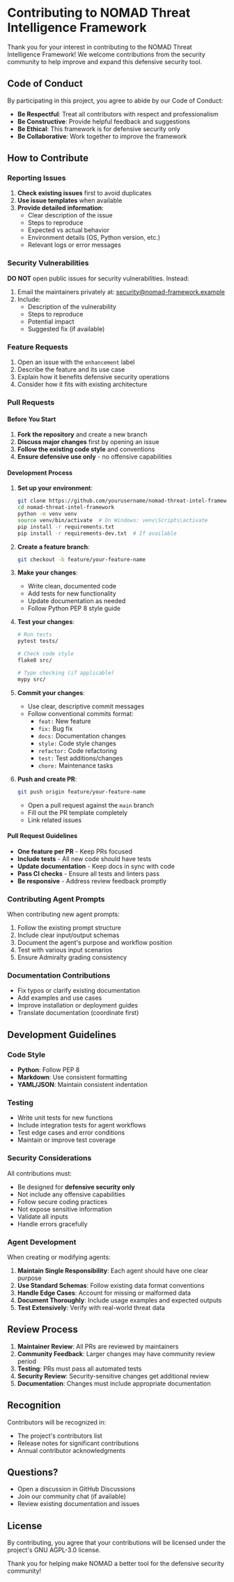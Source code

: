 # Contributing to NOMAD Threat Intelligence Framework

Thank you for your interest in contributing to the NOMAD Threat Intelligence Framework! We welcome contributions from the security community to help improve and expand this defensive security tool.

## Code of Conduct

By participating in this project, you agree to abide by our Code of Conduct:

- **Be Respectful**: Treat all contributors with respect and professionalism
- **Be Constructive**: Provide helpful feedback and suggestions
- **Be Ethical**: This framework is for defensive security only
- **Be Collaborative**: Work together to improve the framework

## How to Contribute

### Reporting Issues

1. **Check existing issues** first to avoid duplicates
2. **Use issue templates** when available
3. **Provide detailed information**:
   - Clear description of the issue
   - Steps to reproduce
   - Expected vs actual behavior
   - Environment details (OS, Python version, etc.)
   - Relevant logs or error messages

### Security Vulnerabilities

**DO NOT** open public issues for security vulnerabilities. Instead:

1. Email the maintainers privately at: security@nomad-framework.example
2. Include:
   - Description of the vulnerability
   - Steps to reproduce
   - Potential impact
   - Suggested fix (if available)

### Feature Requests

1. Open an issue with the `enhancement` label
2. Describe the feature and its use case
3. Explain how it benefits defensive security operations
4. Consider how it fits with existing architecture

### Pull Requests

#### Before You Start

1. **Fork the repository** and create a new branch
2. **Discuss major changes** first by opening an issue
3. **Follow the existing code style** and conventions
4. **Ensure defensive use only** - no offensive capabilities

#### Development Process

1. **Set up your environment**:
   ```bash
   git clone https://github.com/yourusername/nomad-threat-intel-framework.git
   cd nomad-threat-intel-framework
   python -m venv venv
   source venv/bin/activate  # On Windows: venv\Scripts\activate
   pip install -r requirements.txt
   pip install -r requirements-dev.txt  # If available
   ```

2. **Create a feature branch**:
   ```bash
   git checkout -b feature/your-feature-name
   ```

3. **Make your changes**:
   - Write clean, documented code
   - Add tests for new functionality
   - Update documentation as needed
   - Follow Python PEP 8 style guide

4. **Test your changes**:
   ```bash
   # Run tests
   pytest tests/

   # Check code style
   flake8 src/

   # Type checking (if applicable)
   mypy src/
   ```

5. **Commit your changes**:
   - Use clear, descriptive commit messages
   - Follow conventional commits format:
     - `feat:` New feature
     - `fix:` Bug fix
     - `docs:` Documentation changes
     - `style:` Code style changes
     - `refactor:` Code refactoring
     - `test:` Test additions/changes
     - `chore:` Maintenance tasks

6. **Push and create PR**:
   ```bash
   git push origin feature/your-feature-name
   ```
   - Open a pull request against the `main` branch
   - Fill out the PR template completely
   - Link related issues

#### Pull Request Guidelines

- **One feature per PR** - Keep PRs focused
- **Include tests** - All new code should have tests
- **Update documentation** - Keep docs in sync with code
- **Pass CI checks** - Ensure all tests and linters pass
- **Be responsive** - Address review feedback promptly

### Contributing Agent Prompts

When contributing new agent prompts:

1. Follow the existing prompt structure
2. Include clear input/output schemas
3. Document the agent's purpose and workflow position
4. Test with various input scenarios
5. Ensure Admiralty grading consistency

### Documentation Contributions

- Fix typos or clarify existing documentation
- Add examples and use cases
- Improve installation or deployment guides
- Translate documentation (coordinate first)

## Development Guidelines

### Code Style

- **Python**: Follow PEP 8
- **Markdown**: Use consistent formatting
- **YAML/JSON**: Maintain consistent indentation

### Testing

- Write unit tests for new functions
- Include integration tests for agent workflows
- Test edge cases and error conditions
- Maintain or improve test coverage

### Security Considerations

All contributions must:
- Be designed for **defensive security only**
- Not include any offensive capabilities
- Follow secure coding practices
- Not expose sensitive information
- Validate all inputs
- Handle errors gracefully

### Agent Development

When creating or modifying agents:

1. **Maintain Single Responsibility**: Each agent should have one clear purpose
2. **Use Standard Schemas**: Follow existing data format conventions
3. **Handle Edge Cases**: Account for missing or malformed data
4. **Document Thoroughly**: Include usage examples and expected outputs
5. **Test Extensively**: Verify with real-world threat data

## Review Process

1. **Maintainer Review**: All PRs are reviewed by maintainers
2. **Community Feedback**: Larger changes may have community review period
3. **Testing**: PRs must pass all automated tests
4. **Security Review**: Security-sensitive changes get additional review
5. **Documentation**: Changes must include appropriate documentation

## Recognition

Contributors will be recognized in:
- The project's contributors list
- Release notes for significant contributions
- Annual contributor acknowledgments

## Questions?

- Open a discussion in GitHub Discussions
- Join our community chat (if available)
- Review existing documentation and issues

## License

By contributing, you agree that your contributions will be licensed under the project's GNU AGPL-3.0 license.

Thank you for helping make NOMAD a better tool for the defensive security community!